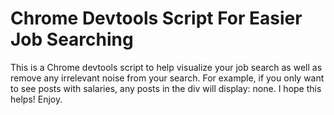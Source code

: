 # Chrome Devtools Script For Easier Job Searching

This is a Chrome devtools script to help visualize your job search as well as remove any irrelevant noise from your search. For example, if you only want to see posts with salaries, any posts in the div will display: none. I hope this helps! Enjoy.

